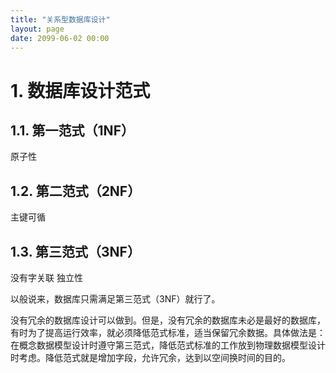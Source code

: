```yaml
---
title: "关系型数据库设计"
layout: page
date: 2099-06-02 00:00
---
```



# 1. 数据库设计范式

## 1.1. 第一范式（1NF）
原子性 
## 1.2. 第二范式（2NF）
主键可循
## 1.3. 第三范式（3NF）
没有字关联 独立性 

以般说来，数据库只需满足第三范式（3NF）就行了。

没有冗余的数据库设计可以做到。但是，没有冗余的数据库未必是最好的数据库，有时为了提高运行效率，就必须降低范式标准，适当保留冗余数据。具体做法是：在概念数据模型设计时遵守第三范式，降低范式标准的工作放到物理数据模型设计时考虑。降低范式就是增加字段，允许冗余，达到以空间换时间的目的。
